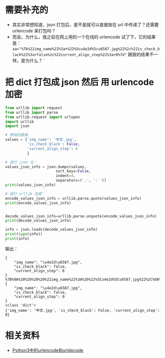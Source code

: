 # 需要补充的

- 其实非常想知道，json 打包后，是不是就可以直接放在 url 中传递了？还需要 urlencode 来打包吗？
- 而且，为什么，我之前在网上用的一个在线的 urlencode 试了下，它的结果是：`aa="%7b%22img_name%22%3a+%22%5cu4e2d%5cu6587.jpg%22%2c%22is_check_black%22%3a+false%2c%22current_align_step%22%3a+0%7d"` 跟我的结果不一样。是为什么？
`

# 把 dict 打包成 json 然后 用 urlencode 加密



```python
from urllib import request
from urllib import parse
from urllib.request import urlopen
import urllib
import json

# 原始的数据
values = {'img_name': '中文.jpg',
          'is_check_black': False,
          'current_align_step': 0
          }

# 进行 json 化：
values_json_info = json.dumps(values,
                       sort_keys=False,
                       indent=4,
                       separators=(',', ': '))
print(values_json_info)

# 进行 urllib 加密：
encode_values_json_info = urllib.parse.quote(values_json_info)
print(encode_values_json_info)


decode_values_json_info=urllib.parse.unquote(encode_values_json_info)
print(decode_values_json_info)

info = json.loads(decode_values_json_info)
print(type(info))
print(info)
```


输出：

```
{
    "img_name": "\u4e2d\u6587.jpg",
    "is_check_black": false,
    "current_align_step": 0
}
%7B%0A%20%20%20%20%22img_name%22%3A%20%22%5Cu4e2d%5Cu6587.jpg%22%2C%0A%20%20%20%20%22is_check_black%22%3A%20false%2C%0A%20%20%20%20%22current_align_step%22%3A%200%0A%7D
{
    "img_name": "\u4e2d\u6587.jpg",
    "is_check_black": false,
    "current_align_step": 0
}
<class 'dict'>
{'img_name': '中文.jpg', 'is_check_black': False, 'current_align_step': 0}
```




# 相关资料

- [Python3中的urlencode和urldecode](https://blog.csdn.net/qq_39377696/article/details/80454950)
